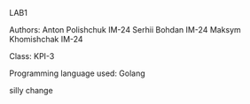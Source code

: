 LAB1

Authors:
Anton Polishchuk IM-24
Serhii Bohdan IM-24
Maksym Khomishchak IM-24

Class: KPI-3

Programming language used: Golang

silly change